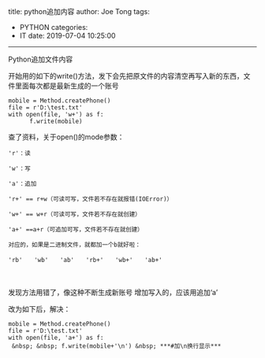 title: python追加内容
author: Joe Tong
tags:
  - PYTHON
categories:
  - IT
date: 2019-07-04 10:25:00
---
Python追加文件内容

开始用的如下的write()方法，发下会先把原文件的内容清空再写入新的东西，文件里面每次都是最新生成的一个账号
```
mobile = Method.createPhone()
file = r'D:\test.txt'
with open(file, 'w+') as f:
      f.write(mobile)
```
查了资料，关于open()的mode参数：
```
'r'：读

'w'：写

'a'：追加

'r+' == r+w（可读可写，文件若不存在就报错(IOError)）

'w+' == w+r（可读可写，文件若不存在就创建）

'a+' ==a+r（可追加可写，文件若不存在就创建）

对应的，如果是二进制文件，就都加一个b就好啦：

'rb'　　'wb'　　'ab'　　'rb+'　　'wb+'　　'ab+'
```
　　

发现方法用错了，像这种不断生成新账号 增加写入的，应该用追加‘a’

改为如下后，解决：
```
mobile = Method.createPhone()
file = r'D:\test.txt'
with open(file, 'a+') as f:
 &nbsp; &nbsp; f.write(mobile+'\n') &nbsp; ***#加\n换行显示***
```
